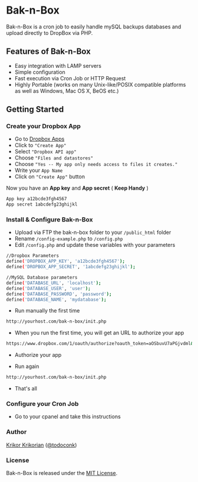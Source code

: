 # Bak-n-Box

Bak-n-Box is a cron job to easily handle mySQL backups databases and upload directly to DropBox via PHP.

## Features of Bak-n-Box
* Easy integration with LAMP servers
* Simple configuration
* Fast execution via Cron Job or HTTP Request
* Highly Portable (works on many Unix-like/POSIX compatible platforms as well as Windows, Mac OS X, BeOS etc.)

## Getting Started

### Create your Dropbox App

* Go to [Dropbox Apps](https://www.dropbox.com/developers/apps)
* Click to `"Create App"`
* Select `"Dropbox API app"`
* Choose `"Files and datastores"`
* Choose `"Yes -- My app only needs access to files it creates."`
* Write your `App Name`
* Click on `"Create App"` button

Now you have an **App key** and **App secret** ( **Keep Handy** )

```bash
App key a12bcde3fgh4567
App secret 1abcdefg23ghijkl
```

### Install & Configure Bak-n-Box

* Upload via FTP the bak-n-box folder to your `/public_html` folder
* Rename `/config-example.php` to `/config.php`
* Edit `/config.php` and update these variables with your parameters

```bash
//Dropbox Parameters
define('DROPBOX_APP_KEY', 'a12bcde3fgh4567');
define('DROPBOX_APP_SECRET', '1abcdefg23ghijkl');

//MySQL Database parameters
define('DATABASE_URL', 'localhost');
define('DATABASE_USER', 'user');
define('DATABASE_PASSWORD', 'password');
define('DATABASE_NAME', 'mydatabase');
```
* Run manually the first time

```bash
http://yourhost.com/bak-n-box/init.php
```
* When you run the first time, you will get an URL to authorize your app

```bash
https://www.dropbox.com/1/oauth/authorize?oauth_token=aOSbuvU7aPGjvdml&oauth_callback=http%3A%2F%2Fyourhost.com%2Fbak-n-box%2Finit.php%3Fauth_callback%3D1
```
* Authorize your app

* Run again

```bash
http://yourhost.com/bak-n-box/init.php
```
* That's all 


### Configure your Cron Job

* Go to your cpanel and take this instructions 

### Author

[Krikor Krikorian](https://github.com/todoconk) ([@todoconk](http://twitter.com/todoconk))

### License

Bak-n-Box is released under the [MIT License](http://www.opensource.org/licenses/MIT).
